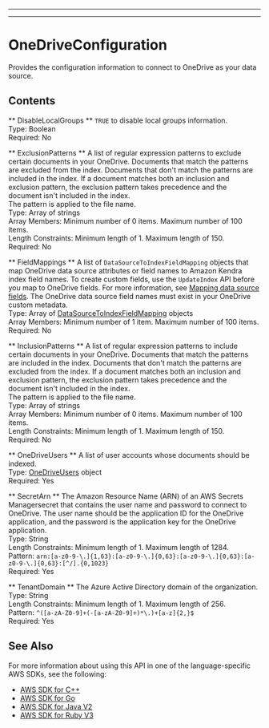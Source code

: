 --------

--------

# OneDriveConfiguration<a name="API_OneDriveConfiguration"></a>

Provides the configuration information to connect to OneDrive as your data source\.

## Contents<a name="API_OneDriveConfiguration_Contents"></a>

 ** DisableLocalGroups **   <a name="Kendra-Type-OneDriveConfiguration-DisableLocalGroups"></a>
 `TRUE` to disable local groups information\.  
Type: Boolean  
Required: No

 ** ExclusionPatterns **   <a name="Kendra-Type-OneDriveConfiguration-ExclusionPatterns"></a>
A list of regular expression patterns to exclude certain documents in your OneDrive\. Documents that match the patterns are excluded from the index\. Documents that don't match the patterns are included in the index\. If a document matches both an inclusion and exclusion pattern, the exclusion pattern takes precedence and the document isn't included in the index\.  
The pattern is applied to the file name\.  
Type: Array of strings  
Array Members: Minimum number of 0 items\. Maximum number of 100 items\.  
Length Constraints: Minimum length of 1\. Maximum length of 150\.  
Required: No

 ** FieldMappings **   <a name="Kendra-Type-OneDriveConfiguration-FieldMappings"></a>
A list of `DataSourceToIndexFieldMapping` objects that map OneDrive data source attributes or field names to Amazon Kendra index field names\. To create custom fields, use the `UpdateIndex` API before you map to OneDrive fields\. For more information, see [Mapping data source fields](https://docs.aws.amazon.com/kendra/latest/dg/field-mapping.html)\. The OneDrive data source field names must exist in your OneDrive custom metadata\.  
Type: Array of [DataSourceToIndexFieldMapping](API_DataSourceToIndexFieldMapping.md) objects  
Array Members: Minimum number of 1 item\. Maximum number of 100 items\.  
Required: No

 ** InclusionPatterns **   <a name="Kendra-Type-OneDriveConfiguration-InclusionPatterns"></a>
A list of regular expression patterns to include certain documents in your OneDrive\. Documents that match the patterns are included in the index\. Documents that don't match the patterns are excluded from the index\. If a document matches both an inclusion and exclusion pattern, the exclusion pattern takes precedence and the document isn't included in the index\.  
The pattern is applied to the file name\.  
Type: Array of strings  
Array Members: Minimum number of 0 items\. Maximum number of 100 items\.  
Length Constraints: Minimum length of 1\. Maximum length of 150\.  
Required: No

 ** OneDriveUsers **   <a name="Kendra-Type-OneDriveConfiguration-OneDriveUsers"></a>
A list of user accounts whose documents should be indexed\.  
Type: [OneDriveUsers](API_OneDriveUsers.md) object  
Required: Yes

 ** SecretArn **   <a name="Kendra-Type-OneDriveConfiguration-SecretArn"></a>
The Amazon Resource Name \(ARN\) of an AWS Secrets Managersecret that contains the user name and password to connect to OneDrive\. The user name should be the application ID for the OneDrive application, and the password is the application key for the OneDrive application\.  
Type: String  
Length Constraints: Minimum length of 1\. Maximum length of 1284\.  
Pattern: `arn:[a-z0-9-\.]{1,63}:[a-z0-9-\.]{0,63}:[a-z0-9-\.]{0,63}:[a-z0-9-\.]{0,63}:[^/].{0,1023}`   
Required: Yes

 ** TenantDomain **   <a name="Kendra-Type-OneDriveConfiguration-TenantDomain"></a>
The Azure Active Directory domain of the organization\.   
Type: String  
Length Constraints: Minimum length of 1\. Maximum length of 256\.  
Pattern: `^([a-zA-Z0-9]+(-[a-zA-Z0-9]+)*\.)+[a-z]{2,}$`   
Required: Yes

## See Also<a name="API_OneDriveConfiguration_SeeAlso"></a>

For more information about using this API in one of the language\-specific AWS SDKs, see the following:
+  [AWS SDK for C\+\+](https://docs.aws.amazon.com/goto/SdkForCpp/kendra-2019-02-03/OneDriveConfiguration) 
+  [AWS SDK for Go](https://docs.aws.amazon.com/goto/SdkForGoV1/kendra-2019-02-03/OneDriveConfiguration) 
+  [AWS SDK for Java V2](https://docs.aws.amazon.com/goto/SdkForJavaV2/kendra-2019-02-03/OneDriveConfiguration) 
+  [AWS SDK for Ruby V3](https://docs.aws.amazon.com/goto/SdkForRubyV3/kendra-2019-02-03/OneDriveConfiguration) 